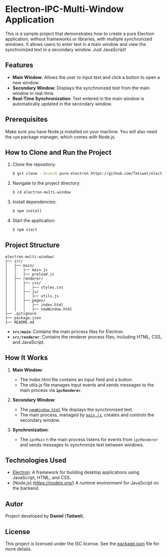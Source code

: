 # Electron-IPC-Multi-Window Application

This is a sample project that demonstrates how to create a pure Electron application, without frameworks or libraries, with multiple synchronized windows. It allows users to enter text in a main window and view the synchronized text in a secondary window. Just JavaScript!

## Features

- **Main Window**: Allows the user to input text and click a button to open a new window.
- **Secondary Window**: Displays the synchronized text from the main window in real-time.
- **Real-Time Synchronization**: Text entered in the main window is automatically updated in the secondary window.


## Prerequisites

Make sure you have Node.js installed on your machine. You will also need the `npm` package manager, which comes with Node.js.

## How to Clone and Run the Project

1. Clone the repository:
   ```bash
   $ git clone --branch pure-electron https://github.com/Tatiwel/electron-multi-window.git
   ```

2. Navigate to the project directory:
   ```bash
   $ cd electron-multi-window
   ```

3. Install dependencies:
   ```bash
   $ npm install
   ```

4. Start the application:
   ```bash
   $ npm start
   ```

## Project Structure

```
electron-multi-window/
├── src/
│   ├── main/
│   │   ├── main.js
│   │   ├── preload.js
│   ├── renderer/
│   │   ├── css/
│   │   │   ├── styles.css
│   │   ├── js/
│   │   │   ├── utils.js
│   │   ├── pages/
│   │   │   ├── index.html
│   │   │   ├── newWindow.html
├── .gitignore
├── package.json
├── README.md
```

- **`src/main`**: Contains the main process files for Electron.
- **`src/renderer`**: Contains the renderer process files, including HTML, CSS, and JavaScript.

## How It Works

1. **Main Window**:
   - The index.html file contains an input field and a button.
   - The utils.js file manages input events and sends messages to the main process via **`ipcRenderer`**.

2. **Secondary Window**:
   - The [`newWindow.html`](src/renderer/pages/newWindow.html) file displays the synchronized text.
   - The main process, managed by [`main.js`](src/main/main.js), creates and controls the secondary window.

3. **Synchronization**:
   - The `ipcMain` n the main process listens for events from  `ipcRenderer`  and sends messages to synchronize text between windows.

## Technologies Used

- [Electron](https://www.electronjs.org/): A framework for building desktop applications using JavaScript, HTML, and CSS.
- [Node.js] (https://nodejs.org/) A runtime environment for JavaScript on the backend.

## Autor

Project developed by **Daniel** (**Tatiwel**).

## License

This project is licensed under the ISC license. See the [package.json](package.json) file for more details.
